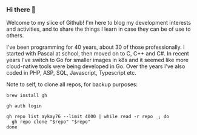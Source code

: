 ### Hi there 👋

Welcome to my slice of Github! I'm here to blog my development interests and activities, and to share the things I learn in case they can be of use to others.

I've been programming for 40 years, about 30 of those professionally. I started with Pascal at school, then moved on to C, C++ and C#. In recent years I've switch to Go for smaller images in k8s and it seemed like more cloud-native tools were being developed in Go. Over the years I've also coded in PHP, ASP, SQL, Javascript, Typescript etc.

Note to self, to clone all repos, for backup purposes:

```
brew install gh

gh auth login

gh repo list aykay76 --limit 4000 | while read -r repo _; do
  gh repo clone "$repo" "$repo"
done
```
